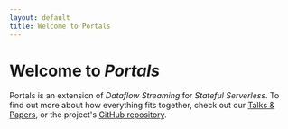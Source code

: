 ```yaml
---
layout: default
title: Welcome to Portals
---
```


# Welcome to *Portals*

Portals is an extension of *Dataflow Streaming* for *Stateful Serverless*. To find out more about how everything fits together, check out our [Talks & Papers](/talks-&-papers), or the project's [GitHub repository](https://github.com/portals-project).
